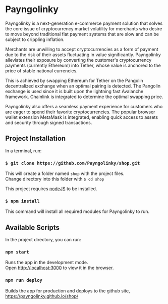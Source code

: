 # Payngolinky

Payngolinky is a next-generation e-commerce payment solution that solves the core issue of
cryptocurrency market volatility for merchants who desire to move beyond traditional fiat 
payment systems that are slow and can be subject to crippling inflation.

Merchants are unwilling to accept cryptocurrencies as a form of payment due to the risk of their 
assets fluctuating in value significantly. Payngolinky alleviates their exposure by converting 
the customer's cryptocurrency payments (currently Ethereum) into Tether, whose value is anchored 
to the price of stable national currencies.

This is achieved by swapping Ethereum for Tether on the Pangolin decentralized exchange when an 
optimal pairing is detected. The Pangolin exchange is used since it is built upon the lightning
fast Avalanche framework. Chainlink is integrated to determine the optimal swapping price.

Payngolinky also offers a seamless payment experience for customers who are eager to spend their 
favorite cryptocurrencies. The popular browser wallet extension MetaMask is integrated, enabling 
quick access to assets and security through signed transactions.

## Project Installation

In a terminal, run:

### `$ git clone https://github.com/Payngolinky/shop.git`

This will create a folder named `shop` with the project files.\
Change directory into this folder with `$ cd shop`

This project requires [nodeJS](https://nodejs.org/en/) to be installed.

### `$ npm install`

This command will install all required modules for Payngolinky to run.

## Available Scripts

In the project directory, you can run:

### `npm start`

Runs the app in the development mode.\
Open [http://localhost:3000](http://localhost:3000) to view it in the browser.

### `npm run deploy`

Builds the app for production and deploys to the github site, https://payngolinky.github.io/shop/
